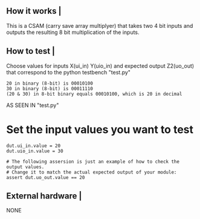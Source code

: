 <!---

This file is used to generate your project datasheet. Please fill in the information below and delete any unused
sections.

You can also include images in this folder and reference them in the markdown. Each image must be less than
512 kb in size, and the combined size of all images must be less than 1 MB.
-->

## How it works |

This is a CSAM (carry save array multiplyer) that takes two 4 bit inputs and outputs the resulting 8 bit multiplication of the inputs.

## How to test |
Choose values for inputs X(ui_in) Y(uio_in) and expected output Z2(uo_out) that correspond to      the python testbench "test.py"

    20 in binary (8-bit) is 00010100
    30 in binary (8-bit) is 00011110
    (20 & 30) in 8-bit binary equals 00010100, which is 20 in decimal

AS SEEN IN "test.py"

 # Set the input values you want to test
    dut.ui_in.value = 20
    dut.uio_in.value = 30
    
    # The following assersion is just an example of how to check the output values.
    # Change it to match the actual expected output of your module:
    assert dut.uo_out.value == 20
    

## External hardware |

NONE
